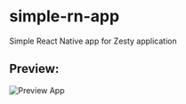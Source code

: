 # simple-rn-app

Simple React Native app for Zesty application

## Preview:

![Preview App](https://i.imgur.com/FkjFC86.png)

